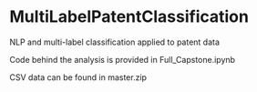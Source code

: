 # MultiLabelPatentClassification
NLP and multi-label classification applied to patent data

Code behind the analysis is provided in Full_Capstone.ipynb

CSV data can be found in master.zip
